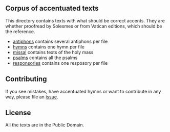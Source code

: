 ## Corpus of accentuated texts

This directory contains texts with what should be correct accents. They are whether proofread by Solesmes or from Vatican editions, which should be the reference.

- [antiphons](antiphons) contains several antiphons per file
- [hymns](hymns) contains one hymn per file
- [missal](missal) contains texts of the holy mass
- [psalms](psalms) contains all the psalms
- [responsories](responsories) contains one resposory per file


## Contributing

If you see mistakes, have accentuated hymns or want to contribute in any way, please file an [issue](https://github.com/gregorio-project/latin-ecclesiatic-accents/issues).


## License

All the texts are in the Public Domain.
